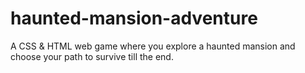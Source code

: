 # haunted-mansion-adventure
A CSS &amp; HTML web game where you explore a haunted mansion and choose your path to survive till the end.
